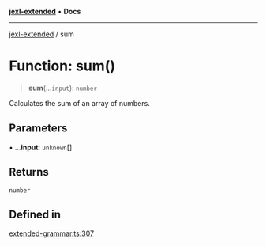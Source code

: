 [**jexl-extended**](../README.md) • **Docs**

***

[jexl-extended](../globals.md) / sum

# Function: sum()

> **sum**(...`input`): `number`

Calculates the sum of an array of numbers.

## Parameters

• ...**input**: `unknown`[]

## Returns

`number`

## Defined in

[extended-grammar.ts:307](https://github.com/nikoraes/jexl-extended/blob/6615aed6c8a07c2ecf0502c413d5c565a91b5f13/src/extended-grammar.ts#L307)
